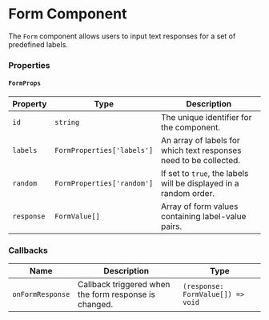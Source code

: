 # Form Component

The `Form` component allows users to input text responses for a set of predefined labels.

### Properties

#### `FormProps`

| Property   | Type                       | Description                                                       |
| ---------- | -------------------------- | ----------------------------------------------------------------- |
| `id`       | `string`                   | The unique identifier for the component.                          |
| `labels`   | `FormProperties['labels']` | An array of labels for which text responses need to be collected. |
| `random`   | `FormProperties['random']` | If set to `true`, the labels will be displayed in a random order. |
| `response` | `FormValue[]`              | Array of form values containing label-value pairs.                |

### Callbacks

| Name             | Description                                           | Type                              |
| ---------------- | ----------------------------------------------------- | --------------------------------- |
| `onFormResponse` | Callback triggered when the form response is changed. | `(response: FormValue[]) => void` |

